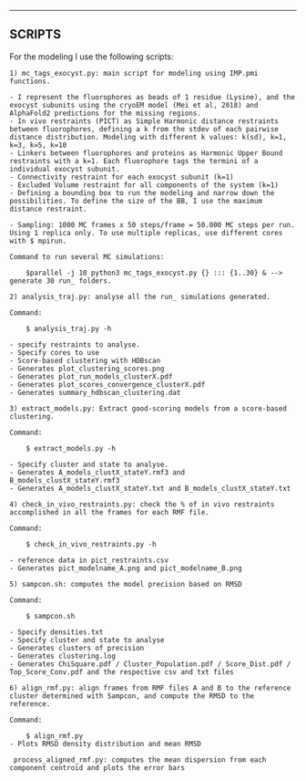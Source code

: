 ----------------
SCRIPTS
---------------
For the modeling I use the following scripts:
	
	1) mc_tags_exocyst.py: main script for modeling using IMP.pmi functions.
	
	- I represent the fluorophores as beads of 1 residue (Lysine), and the exocyst subunits using the cryoEM model (Mei et al, 2018) and AlphaFold2 predictions for the missing regions. 
	- In vivo restraints (PICT) as Simple Harmonic distance restraints between fluorophores, defining a k from the stdev of each pairwise distance distribution. Modeling with different k values: k(sd), k=1, k=3, k=5, k=10
	- Linkers between fluorophores and proteins as Harmonic Upper Bound restraints with a k=1. Each fluorophore tags the termini of a individual exocyst subunit.
	- Connectivity restraint for each exocyst subunit (k=1)
	- Excluded Volume restraint for all components of the system (k=1)
	- Defining a bounding box to run the modeling and narrow down the possibilities. To define the size of the BB, I use the maximum distance restraint.
	
	- Sampling: 1000 MC frames x 50 steps/frame = 50.000 MC steps per run. Using 1 replica only. To use multiple replicas, use different cores with $ mpirun.
	
	Command to run several MC simulations:
	
		$parallel -j 10 python3 mc_tags_exocyst.py {} ::: {1..30} & --> generate 30 run_ folders.
	
	2) analysis_traj.py: analyse all the run_ simulations generated.
	
	Command: 
	
		$ analysis_traj.py -h
	
	- specify restraints to analyse.
	- Specify cores to use
	- Score-based clustering with HDBscan
	- Generates plot_clustering_scores.png
	- Generates plot_run_models_clusterX.pdf
	- Generates plot_scores_convergence_clusterX.pdf
	- Generates summary_hdbscan_clustering.dat
	
	3) extract_models.py: Extract good-scoring models from a score-based clustering.
	
	Command: 
	
		$ extract_models.py -h
		
	- Specify cluster and state to analyse.
	- Generates A_models_clustX_stateY.rmf3 and B_models_clustX_stateY.rmf3
	- Generates A_models_clustX_stateY.txt and B_models_clustX_stateY.txt
	
	4) check_in_vivo_restraints.py: check the % of in vivo restraints accomplished in all the frames for each RMF file.
	
	Command: 
	
		$ check_in_vivo_restraints.py -h
	
	- reference data in pict_restraints.csv
	- Generates pict_modelname_A.png and pict_modelname_B.png
	
	5) sampcon.sh: computes the model precision based on RMSD
	
	Command: 
	
		$ sampcon.sh 
		
	- Specify densities.txt 
	- Specify cluster and state to analyse
	- Generates clusters of precision
	- Generates clustering.log
	- Generates ChiSquare.pdf / Cluster_Population.pdf / Score_Dist.pdf / Top_Score_Conv.pdf and the respective csv and txt files
	
	6) align_rmf.py: align frames from RMF files A and B to the reference cluster determined with Sampcon, and compute the RMSD to the reference.
	
	Command: 
	
		$ align_rmf.py
	- Plots RMSD density distribution and mean RMSD 
	
	 process_aligned_rmf.py: computes the mean dispersion from each component centroid and plots the error bars
	 
	
	
	
	


